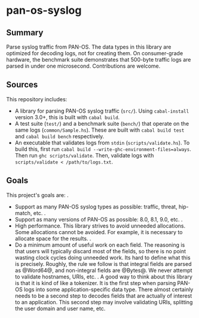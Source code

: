 # pan-os-syslog

## Summary

Parse syslog traffic from PAN-OS. The data types in this library are
optimized for decoding logs, not for creating them. On consumer-grade
hardware, the benchmark suite demonstrates that 500-byte traffic logs are
parsed in under one microsecond. Contributions are welcome.

## Sources

This repository includes:

* A library for parsing PAN-OS syslog traffic (`src/`). Using
  `cabal-install` version 3.0+, this is built with `cabal build`.
* A test suite (`test/`) and a benchmark suite (`bench/`) that
  operate on the same logs (`common/Sample.hs`). These are built
  with `cabal build test` and `cabal build bench` respectively.
* An executable that validates logs from `stdin` (`scripts/validate.hs`).
  To build this, first run `cabal build --write-ghc-environment-files=always`.
  Then run `ghc scripts/validate`. Then, validate logs with
  `scripts/validate < /path/to/logs.txt`.

## Goals

This project's goals are:
.
* Support as many PAN-OS syslog types as possible: traffic,
  threat, hip-match, etc.
.
* Support as many versions of PAN-OS as possible: 8.0, 8.1, 9.0, etc.
.
* High performance. This library strives to avoid unneeded allocations.
  Some allocations cannot be avoided. For example, it is necessary to
  allocate space for the results. 
.
* Do a minimum amount of useful work on each field. The reasoning is
  that users will typically discard most of the fields, so there is
  no point wasting clock cycles doing unneeded work. Its hard to define
  what this is precisely. Roughly, the rule we follow is that integral
  fields are parsed as @Word64@, and non-integral fields are @Bytes@.
  We never attempt to validate hostnames, URIs, etc.
.
A good way to think about this library is that it is kind of like
a tokenizer. It is the first step when parsing PAN-OS logs into
some application-specific data type. There almost certainly needs
to be a second step to decodes fields that are actually of interest
to an application. This second step may involve validating URIs,
splitting the user domain and user name, etc.
